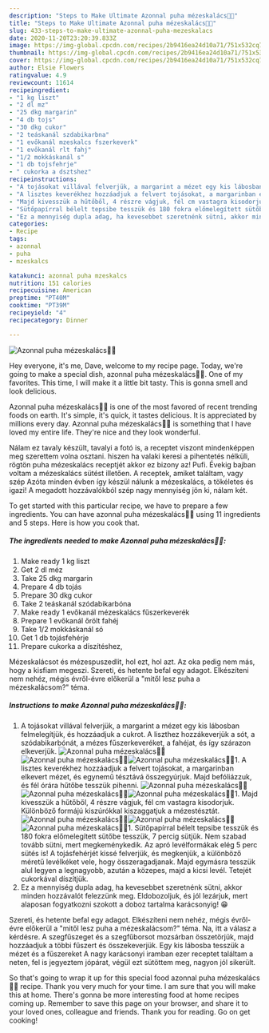 ```yaml
---
description: "Steps to Make Ultimate Azonnal puha mézeskalács🍯🍪"
title: "Steps to Make Ultimate Azonnal puha mézeskalács🍯🍪"
slug: 433-steps-to-make-ultimate-azonnal-puha-mezeskalacs
date: 2020-11-20T23:20:39.833Z
image: https://img-global.cpcdn.com/recipes/2b9416ea24d10a71/751x532cq70/azonnal-puha-mezeskalacs🍯🍪-recept-foto.jpg
thumbnail: https://img-global.cpcdn.com/recipes/2b9416ea24d10a71/751x532cq70/azonnal-puha-mezeskalacs🍯🍪-recept-foto.jpg
cover: https://img-global.cpcdn.com/recipes/2b9416ea24d10a71/751x532cq70/azonnal-puha-mezeskalacs🍯🍪-recept-foto.jpg
author: Elsie Flowers
ratingvalue: 4.9
reviewcount: 11614
recipeingredient:
- "1 kg liszt"
- "2 dl mz"
- "25 dkg margarin"
- "4 db tojs"
- "30 dkg cukor"
- "2 teáskanál szdabikarbna"
- "1 evőkanál mzeskalcs fszerkeverk"
- "1 evőkanál rlt fahj"
- "1/2 mokkáskanál s"
- "1 db tojsfehrje"
- " cukorka a dsztshez"
recipeinstructions:
- "A tojásokat villával felverjük, a margarint a mézet egy kis lábosban felmelegítjük, és hozzáadjuk a cukrot. A liszthez hozzákeverjük a sót, a szódabikarbónát, a mézes fűszerkeveréket, a fahéjat, és így szárazon elkeverjük."
- "A lisztes keverékhez hozzáadjuk a felvert tojásokat, a margarinban elkevert mézet, és egynemű tésztává összegyúrjuk. Majd befóliázzuk, és fél órára hűtőbe tesszük pihenni."
- "Majd kivesszük a hűtőből, 4 részre vágjuk, fél cm vastagra kisodorjuk. Különböző formájú kiszúrókkal kiszaggatjuk a mézestésztát."
- "Sütőpapírral bélelt tepsibe tesszük és 180 fokra előmelegített sütőbe tesszük, 7 percig sütjük. Nem szabad tovább sütni, mert megkeménykedik. Az apró levélformákak elég 5 perc sütés is! A tojásfehérjét kissé felverjük, és megkenjük, a különböző méretű levélkéket vele, hogy összeragadjanak. Majd egymásra tesszük alul legyen a legnagyobb, azután a közepes, majd a kicsi levél. Tetejét cukorkával díszítjük."
- "Ez a mennyiség dupla adag, ha kevesebbet szeretnénk sütni, akkor minden hozzávalót felezzünk meg. Eldobozoljuk, és jól lezárjuk, mert alaposan fogyatkozni szokott a doboz tartalma karácsonyig! 😁"
categories:
- Recipe
tags:
- azonnal
- puha
- mzeskalcs

katakunci: azonnal puha mzeskalcs 
nutrition: 151 calories
recipecuisine: American
preptime: "PT40M"
cooktime: "PT39M"
recipeyield: "4"
recipecategory: Dinner

---
```



![Azonnal puha mézeskalács🍯🍪](https://img-global.cpcdn.com/recipes/2b9416ea24d10a71/751x532cq70/azonnal-puha-mezeskalacs🍯🍪-recept-foto.jpg)

Hey everyone, it's me, Dave, welcome to my recipe page. Today, we're going to make a special dish, azonnal puha mézeskalács🍯🍪. One of my favorites. This time, I will make it a little bit tasty. This is gonna smell and look delicious.

Azonnal puha mézeskalács🍯🍪 is one of the most favored of recent trending foods on earth. It's simple, it's quick, it tastes delicious. It is appreciated by millions every day. Azonnal puha mézeskalács🍯🍪 is something that I have loved my entire life. They're nice and they look wonderful.

Nálam ez tavaly készült, tavalyi a fotó is, a receptet viszont mindenképpen meg szerettem volna osztani. hiszen ha valaki keresi a pihentetés nélküli, rögtön puha mézeskalács receptjét akkor ez bizony az! Pufi. Évekig bajban voltam a mézeskalács sütést illetően. A receptek, amiket találtam, vagy szép Azóta minden évben így készül nálunk a mézeskalács, a tökéletes és igazi! A megadott hozzávalókból szép nagy mennyiség jön ki, nálam két.


To get started with this particular recipe, we have to prepare a few ingredients. You can have azonnal puha mézeskalács🍯🍪 using 11 ingredients and 5 steps. Here is how you cook that.

<!--inarticleads1-->

##### The ingredients needed to make Azonnal puha mézeskalács🍯🍪:

1. Make ready 1 kg liszt
1. Get 2 dl méz
1. Take 25 dkg margarin
1. Prepare 4 db tojás
1. Prepare 30 dkg cukor
1. Take 2 teáskanál szódabikarbóna
1. Make ready 1 evőkanál mézeskalács fűszerkeverék
1. Prepare 1 evőkanál őrölt fahéj
1. Take 1/2 mokkáskanál só
1. Get 1 db tojásfehérje
1. Prepare  cukorka a díszítéshez,


Mézeskalácsot és mézespuszedlit, hol ezt, hol azt. Az oka pedig nem más, hogy a kisfiam megeszi. Szereti, és hetente befal egy adagot. Elkészíteni nem nehéz, mégis évről-évre előkerül a &#34;mitől lesz puha a mézeskalácsom?&#34; téma. 

<!--inarticleads2-->

##### Instructions to make Azonnal puha mézeskalács🍯🍪:

1. A tojásokat villával felverjük, a margarint a mézet egy kis lábosban felmelegítjük, és hozzáadjuk a cukrot. A liszthez hozzákeverjük a sót, a szódabikarbónát, a mézes fűszerkeveréket, a fahéjat, és így szárazon elkeverjük.
<img src="https://img-global.cpcdn.com/steps/29c326c1b56a8f84/160x128cq70/azonnal-puha-mezeskalacs🍯🍪-recept-lepes1-foto.jpg" alt="Azonnal puha mézeskalács🍯🍪"><img src="https://img-global.cpcdn.com/steps/c92372838924ba93/160x128cq70/azonnal-puha-mezeskalacs🍯🍪-recept-lepes1-foto.jpg" alt="Azonnal puha mézeskalács🍯🍪"><img src="https://img-global.cpcdn.com/steps/e13e2cb7986d0c9f/160x128cq70/azonnal-puha-mezeskalacs🍯🍪-recept-lepes1-foto.jpg" alt="Azonnal puha mézeskalács🍯🍪">1. A lisztes keverékhez hozzáadjuk a felvert tojásokat, a margarinban elkevert mézet, és egynemű tésztává összegyúrjuk. Majd befóliázzuk, és fél órára hűtőbe tesszük pihenni.
<img src="https://img-global.cpcdn.com/steps/efcce6a939b59cae/160x128cq70/azonnal-puha-mezeskalacs🍯🍪-recept-lepes2-foto.jpg" alt="Azonnal puha mézeskalács🍯🍪"><img src="https://img-global.cpcdn.com/steps/2ccd3df065ca4eed/160x128cq70/azonnal-puha-mezeskalacs🍯🍪-recept-lepes2-foto.jpg" alt="Azonnal puha mézeskalács🍯🍪"><img src="https://img-global.cpcdn.com/steps/fbc8f8e5eaf3063f/160x128cq70/azonnal-puha-mezeskalacs🍯🍪-recept-lepes2-foto.jpg" alt="Azonnal puha mézeskalács🍯🍪">1. Majd kivesszük a hűtőből, 4 részre vágjuk, fél cm vastagra kisodorjuk. Különböző formájú kiszúrókkal kiszaggatjuk a mézestésztát.
<img src="https://img-global.cpcdn.com/steps/8c90fc9df9b07647/160x128cq70/azonnal-puha-mezeskalacs🍯🍪-recept-lepes3-foto.jpg" alt="Azonnal puha mézeskalács🍯🍪"><img src="https://img-global.cpcdn.com/steps/b6171dee00e6c4d0/160x128cq70/azonnal-puha-mezeskalacs🍯🍪-recept-lepes3-foto.jpg" alt="Azonnal puha mézeskalács🍯🍪"><img src="https://img-global.cpcdn.com/steps/b0fe3e89855bb66d/160x128cq70/azonnal-puha-mezeskalacs🍯🍪-recept-lepes3-foto.jpg" alt="Azonnal puha mézeskalács🍯🍪">1. Sütőpapírral bélelt tepsibe tesszük és 180 fokra előmelegített sütőbe tesszük, 7 percig sütjük. Nem szabad tovább sütni, mert megkeménykedik. Az apró levélformákak elég 5 perc sütés is! A tojásfehérjét kissé felverjük, és megkenjük, a különböző méretű levélkéket vele, hogy összeragadjanak. Majd egymásra tesszük alul legyen a legnagyobb, azután a közepes, majd a kicsi levél. Tetejét cukorkával díszítjük.
1. Ez a mennyiség dupla adag, ha kevesebbet szeretnénk sütni, akkor minden hozzávalót felezzünk meg. Eldobozoljuk, és jól lezárjuk, mert alaposan fogyatkozni szokott a doboz tartalma karácsonyig! 😁


Szereti, és hetente befal egy adagot. Elkészíteni nem nehéz, mégis évről-évre előkerül a &#34;mitől lesz puha a mézeskalácsom?&#34; téma. Na, itt a válasz a kérdésre. A szegfűszeget és a szegfűborsot mozsárban összetörjük, majd hozzáadjuk a többi fűszert és összekeverjük. Egy kis lábosba tesszük a mézet és a fűszereket A nagy karácsonyi iramban ezer receptet találtam a neten, fel is jegyeztem jópárat, végül ezt sütöttem meg, nagyon jól sikerült. 

So that's going to wrap it up for this special food azonnal puha mézeskalács🍯🍪 recipe. Thank you very much for your time. I am sure that you will make this at home. There's gonna be more interesting food at home recipes coming up. Remember to save this page on your browser, and share it to your loved ones, colleague and friends. Thank you for reading. Go on get cooking!
